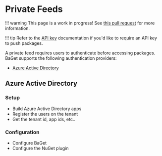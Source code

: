 # Private Feeds

!!! warning
    This page is a work in progress! See [this pull request](https://github.com/loic-sharma/BaGet/pull/69) for more information.

!!! tip
    Refer to the [API key](../configuration/#requiring-an-api-key) documentation if you'd like to require an API key to push packages.

A private feed requires users to authenticate before accessing packages. BaGet supports the following authentication providers:

* [Azure Active Directory](#azure-active-directory)

## Azure Active Directory

### Setup

* Build Azure Active Directory apps
* Register the users on the tenant
* Get the tenant id, app ids, etc..

### Configuration

* Configure BaGet
* Configure the NuGet plugin
